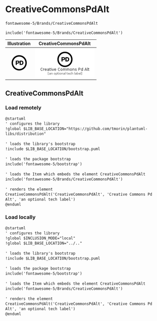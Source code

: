 # CreativeCommonsPdAlt


```text
fontawesome-5/Brands/CreativeCommonsPdAlt
```

```text
include('fontawesome-5/Brands/CreativeCommonsPdAlt')
```



| Illustration | CreativeCommonsPdAlt |
| :---: | :---: |
| ![illustration for Illustration](../../fontawesome-5/Brands/CreativeCommonsPdAlt.png) | ![illustration for CreativeCommonsPdAlt](../../fontawesome-5/Brands/CreativeCommonsPdAlt.Local.png) |




## CreativeCommonsPdAlt

### Load remotely
```plantuml
@startuml
' configures the library
!global $LIB_BASE_LOCATION="https://github.com/tmorin/plantuml-libs/distribution"

' loads the library's bootstrap
!include $LIB_BASE_LOCATION/bootstrap.puml

' loads the package bootstrap
include('fontawesome-5/bootstrap')

' loads the Item which embeds the element CreativeCommonsPdAlt
include('fontawesome-5/Brands/CreativeCommonsPdAlt')

' renders the element
CreativeCommonsPdAlt('CreativeCommonsPdAlt', 'Creative Commons Pd Alt', 'an optional tech label')
@enduml
```

### Load locally
```plantuml
@startuml
' configures the library
!global $INCLUSION_MODE="local"
!global $LIB_BASE_LOCATION="../.."

' loads the library's bootstrap
!include $LIB_BASE_LOCATION/bootstrap.puml

' loads the package bootstrap
include('fontawesome-5/bootstrap')

' loads the Item which embeds the element CreativeCommonsPdAlt
include('fontawesome-5/Brands/CreativeCommonsPdAlt')

' renders the element
CreativeCommonsPdAlt('CreativeCommonsPdAlt', 'Creative Commons Pd Alt', 'an optional tech label')
@enduml
```

